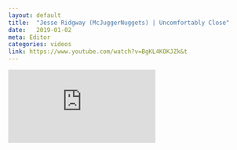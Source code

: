 ```yaml
---
layout: default
title:  "Jesse Ridgway (McJuggerNuggets) | Uncomfortably Close"
date:   2019-01-02
meta: Editor
categories: videos
link: https://www.youtube.com/watch?v=BgKL4KOKJZk&t
---
```


<iframe  src="https://www.youtube.com/embed/BgKL4KOKJZk&t?rel=0&autoplay=1&mute=1&controls=0&loop=1&modestbranding=1" frameborder="0" allow="autoplay; encrypted-media" allowfullscreen></iframe>

